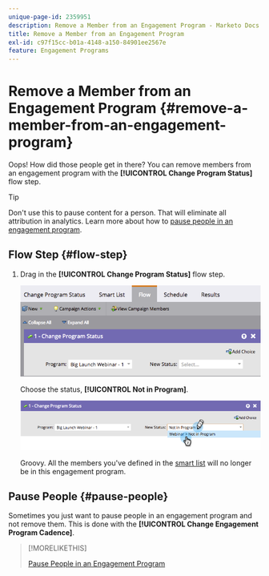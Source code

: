 ```yaml
---
unique-page-id: 2359951
description: Remove a Member from an Engagement Program - Marketo Docs - Product Documentation
title: Remove a Member from an Engagement Program
exl-id: c97f15cc-b01a-4148-a150-84901ee2567e
feature: Engagement Programs
---
```

# Remove a Member from an Engagement Program {#remove-a-member-from-an-engagement-program}

Oops! How did those people get in there? You can remove members from an engagement program with the **[!UICONTROL Change Program Status]** flow step.

>[!TIP]
>
>Don't use this to pause content for a person. That will eliminate all attribution in analytics. Learn more about how to [pause people in an engagement program](/help/marketo/product-docs/email-marketing/drip-nurturing/using-engagement-programs/pause-people-in-an-engagement-program.md).

## Flow Step {#flow-step}

1. Drag in the **[!UICONTROL Change Program Status]** flow step.

   ![](assets/image2014-9-15-18-3a15-3a57.png)

   Choose the status, **[!UICONTROL Not in Program]**.

   ![](assets/image2014-9-15-18-3a16-3a2.png)

   Groovy. All the members you've defined in the [smart list](/help/marketo/product-docs/core-marketo-concepts/smart-lists-and-static-lists/creating-a-smart-list/create-a-smart-list.md) will no longer be in this engagement program.

## Pause People  {#pause-people}

Sometimes you just want to pause people in an engagement program and not remove them. This is done with the **[!UICONTROL Change Engagement Program Cadence]**.

>[!MORELIKETHIS]
>
>[Pause People in an Engagement Program](/help/marketo/product-docs/email-marketing/drip-nurturing/using-engagement-programs/pause-people-in-an-engagement-program.md)
